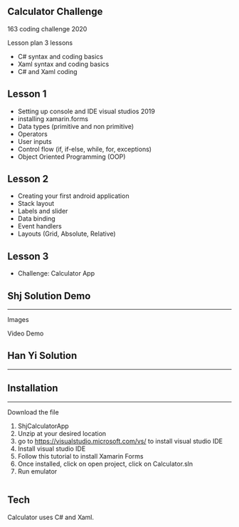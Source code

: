 ## Calculator Challenge

163 coding challenge 2020

Lesson plan
3 lessons 
- C# syntax and coding basics
- Xaml syntax and coding basics
- C# and Xaml coding

## Lesson 1

- Setting up console and IDE visual studios 2019
- installing xamarin.forms
- Data types (primitive and non primitive)
- Operators
- User inputs
- Control flow (if, if-else, while, for, exceptions)
- Object Oriented Programming (OOP)


## Lesson 2 

- Creating your first android application
- Stack layout
- Labels and slider
- Data binding
- Event handlers
- Layouts (Grid, Absolute, Relative)

## Lesson 3

- Challenge: Calculator App


## Shj Solution Demo
----

Images


Video Demo


## Han Yi Solution
----

## Installation
---

Download the file
1. ShjCalculatorApp
2. Unzip at your desired location
3. go to https://visualstudio.microsoft.com/vs/ to install visual studio IDE
4. Install visual studio IDE
5. Follow this tutorial to install Xamarin Forms
6. Once installed, click on open project, click on Calculator.sln
7. Run emulator

```sh


```



## Tech
Calculator uses C# and Xaml.






